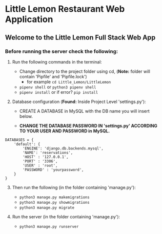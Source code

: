 # Little Lemon Restaurant Web Application

## Welcome to the Little Lemon Full Stack Web App

### Before running the server check the following:

1. Run the following commands in the terminal:
    - Change directory to the project folder using cd, (**Note:** folder will contain 'Pipfile' and 'Pipfile.lock') 
        - for example `cd Little_Lemon/LittleLemon`
    - `pipenv shell` or `python3 pipenv shell`
    - `pipenv install` or if error? `pip install`


2. Database configuration (**Found:** Inside Project Level 'settings.py'):

    - CREATE A DATABASE in MySQL with the DB name you will insert below.

    - **CHANGE THE DATABASE PASSWORD IN 'settings.py' ACCORDING TO YOUR USER AND PASSWORD in MySQL.**

```
DATABASES = {
    'default': {
        'ENGINE': 'django.db.backends.mysql',
        'NAME': 'reservations',
        'HOST' : '127.0.0.1',
        'PORT' : '3306',
        'USER' : 'root',
        'PASSWORD' : 'yourpassword',
    }
}
```


3. Then run the following (in the folder containing 'manage.py'):
    - ` python3 manage.py makemigrations `
    - ` python3 manage.py showmigrations `
    - ` python3 manage.py migrate `


4. Run the server (in the folder containing 'manage.py'):
    - ` python3 manage.py runserver `
